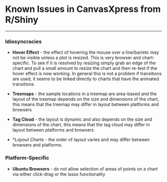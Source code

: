 # Known Issues in CanvasXpress from R/Shiny

---

### Idiosyncracies

* **Hover Effect** - the effect of hovering the mouse over a line/bar/etc may not be visible unless a plot is resized.  This is very browser and chart-specific.  To see if it is resolved by resizing simply grab an edge of the chart and pull a small amount to resize the chart and then re-test if the hover effect is now working.  In general this is not a problem if transitions are used, it seems to be linked directly to charts that have the animated transitions

* **Treemaps** - the sample locations in a treemap are area-based and the layout of the treemap depends on the size and dimensions of the chart, this means that the treemap may differ in layout between platforms and browsers

* **Tag Cloud** - the layout is dynamic and also depends on the size and dimensions of the chart, this means that the tag cloud may differ in layout between platforms and browsers

* **Layout Charts* - the order of layout varies and may differ between browsers and platforms.


### Platform-Specific

* **Ubuntu Browsers** - do not allow selection of areas of points on a chart via either click-drag or the lasso functionality

